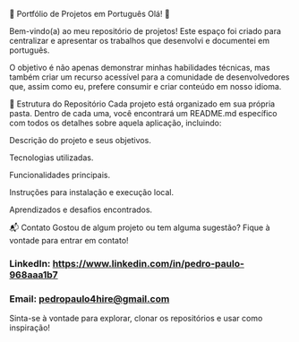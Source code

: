 🚀 Portfólio de Projetos em Português
Olá! 👋

Bem-vindo(a) ao meu repositório de projetos! Este espaço foi criado para centralizar e apresentar os trabalhos que desenvolvi e documentei em português.

O objetivo é não apenas demonstrar minhas habilidades técnicas, mas também criar um recurso acessível para a comunidade de desenvolvedores que, assim como eu, prefere consumir e criar conteúdo em nosso idioma.

📂 Estrutura do Repositório
Cada projeto está organizado em sua própria pasta. Dentro de cada uma, você encontrará um README.md específico com todos os detalhes sobre aquela aplicação, incluindo:

Descrição do projeto e seus objetivos.

Tecnologias utilizadas.

Funcionalidades principais.

Instruções para instalação e execução local.

Aprendizados e desafios encontrados.

📬 Contato
Gostou de algum projeto ou tem alguma sugestão? Fique à vontade para entrar em contato!

### LinkedIn: https://www.linkedin.com/in/pedro-paulo-968aaa1b7

### Email: pedropaulo4hire@gmail.com

Sinta-se à vontade para explorar, clonar os repositórios e usar como inspiração!

